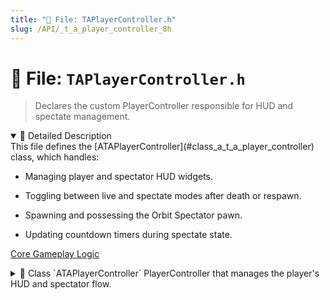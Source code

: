 ```yaml
---
title: "📄 File: TAPlayerController.h"
slug: /API/_t_a_player_controller_8h
---
```


# 📄 File: `TAPlayerController.h`

> Declares the custom PlayerController responsible for HUD and spectate management.

<details open>
<summary>📝 Detailed Description</summary>
This file defines the [ATAPlayerController](#class_a_t_a_player_controller) class, which handles:

* Managing player and spectator HUD widgets.

* Toggling between live and spectate modes after death or respawn.

* Spawning and possessing the Orbit Spectator pawn.

* Updating countdown timers during spectate state.

[Core Gameplay Logic](#group___game___logic)
</details>

<!-- block -->
<details>
<summary>
  📘 Class `ATAPlayerController`
  <span class="brief-description-pill">PlayerController that manages the player's HUD and spectator flow.</span>
</summary>

> This controller spawns and owns either the live-player HUD or the spectator HUD widget, toggles between them on death/respawn, and updates any associated countdown timers.

<details open>
<summary>🧍 Members</summary>

<!-- FUNCTIONS -->
<details open>
<summary>⚙️ Functions</summary>

  <details>
    <summary>
      🧠 <code>ATAPlayerController</code>
      <span class="member-badge kind-function">function</span>
      <span class="member-badge section-public-func">Public</span>
      <span class="brief-description-pill">Constructor: sets default properties.</span>
    </summary>

    <p><strong>Parameters:</strong> None</p>

    <hr />
    <p><strong>📄 Source:</strong> <code>Source/TimeAssassin/TAPlayerController.cpp</code> (lines 16–20)</p>
    <ExpandableCodeBlock code={`ATAPlayerController::ATAPlayerController()
{
    bShowMouseCursor = false;
    HUDWidgetInstance = nullptr;
}`} language="cpp" previewLines={15} />

  </details>
  <details>
    <summary>
      🧠 <code>EnterSpectate</code>
      <span class="member-badge kind-function">function</span>
      <span class="member-badge section-public-func">Public</span>
      <span class="brief-description-pill">Enter spectate mode after death.</span>
    </summary>

    <p><strong>Parameters:</strong></p>
    <ul>
        <li><code>AActor * KillerActor</code> – The actor that caused this player's death.</li>
        <li><code>const FVector & DeathLocation</code> – World location where the player died.</li>
    </ul>

    <hr />
    <p><strong>📄 Source:</strong> <code>Source/TimeAssassin/TAPlayerController.cpp</code> (lines 22–85)</p>
    <ExpandableCodeBlock code={`void ATAPlayerController::EnterSpectate(AActor* KillerActor, const FVector& DeathLocation)
{
    if (!OrbitSpectatorClass)
    {
        UE_LOG(LogTemp, Warning, TEXT("EnterSpectate: OrbitSpectatorClass is null"));
        return;
    }

    // 1) Spawn & possess our custom spectate pawn AT the death location
    CurrentSpectatorPawn = GetWorld()->SpawnActor<AOrbitSpectatorPawn>(
        OrbitSpectatorClass, DeathLocation, FRotator::ZeroRotator
    );

    if (!CurrentSpectatorPawn)
    {
        UE_LOG(LogTemp, Warning, TEXT("EnterSpectate: failed to spawn OrbitSpectatorPawn"));
        return;
    }

    CurrentSpectatorPawn->InitializeSpectator(KillerActor, DeathLocation);
    Possess(CurrentSpectatorPawn);

    UE_LOG(LogTemp, Warning, TEXT("Spectate: Possessed OrbitSpectatorPawn for killer %s"),
        *GetNameSafe(KillerActor));

    // --- hide the normal gameplay HUD ---
    if (HUDWidgetInstance)
    {
        HUDWidgetInstance->RemoveFromParent();
		HUDWidgetInstance = nullptr;
    }

    // 2) Create & show Spectator HUD
    if (SpectatorHudClass)
    {
        SpectatorHudInstance = CreateWidget<USpectatorHudWidget>(this, SpectatorHudClass);
        if (SpectatorHudInstance)
        {
            SpectatorHudInstance->AddToViewport();

            // Pull respawn delay from GameMode
            float Delay = 5.f;
            if (auto* GM = GetWorld()->GetAuthGameMode<ATemporalGameMode>())
            {
                Delay = GM->RespawnDelay;
            }
            SpectatorHudInstance->SetRespawnTime(Delay);

            bSpectating = true;

            // start repeating countdown updates
            GetWorldTimerManager().SetTimer(
                SpectatorCountdownHandle,
                this,
                &ATAPlayerController::UpdateSpectatorCountdown,
                0.1f,
                true
            );
        }
    }
}`} language="cpp" previewLines={15} />

  </details>
  <details>
    <summary>
      🧠 <code>ExitSpectate</code>
      <span class="member-badge kind-function">function</span>
      <span class="member-badge section-public-func">Public</span>
      <span class="brief-description-pill">Exit spectate mode and return to live play.</span>
    </summary>

    <p><strong>Parameters:</strong> None</p>

    <hr />
    <p><strong>📄 Source:</strong> <code>Source/TimeAssassin/TAPlayerController.cpp</code> (lines 100–122)</p>
    <ExpandableCodeBlock code={`void ATAPlayerController::ExitSpectate()
{
	bSpectating = false;

    // stop updates
    GetWorldTimerManager().ClearTimer(SpectatorCountdownHandle);

    // remove HUD
    if (SpectatorHudInstance)
    {
        SpectatorHudInstance->RemoveFromParent();
        SpectatorHudInstance = nullptr;
    }

    if (CurrentSpectatorPawn)
    {
        CurrentSpectatorPawn->Destroy();
        CurrentSpectatorPawn = nullptr;
    }

	// 3) Exit spectate mode
    UnPossess();
}`} language="cpp" previewLines={15} />

  </details>
  <details>
    <summary>
      🧠 <code>IsSpectating</code>
      <span class="member-badge kind-function">function</span>
      <span class="member-badge section-public-func">Public</span>
      <span class="brief-description-pill">Query whether the controller is currently in spectate mode.</span>
    </summary>

    <p><strong>Parameters:</strong> None</p>

    <hr />
    <p><strong>📄 Source:</strong> <code>Source/TimeAssassin/TAPlayerController.h</code> (lines 74–74)</p>
    <ExpandableCodeBlock code={`	bool IsSpectating() const { return bSpectating; }`} language="cpp" previewLines={15} />

  </details>
  <details>
    <summary>
      🧠 <code>OnPossess</code>
      <span class="member-badge kind-function">function</span>
      <span class="member-badge section-protected-func">Protected</span>
      <span class="brief-description-pill">Hook called when this controller possesses a Pawn.</span>
    </summary>

    <p><strong>Parameters:</strong></p>
    <ul>
        <li><code>APawn * InPawn</code> – The Pawn being possessed.</li>
    </ul>

    <hr />
    <p><strong>📄 Source:</strong> <code>Source/TimeAssassin/TAPlayerController.cpp</code> (lines 124–199)</p>
    <ExpandableCodeBlock code={`void ATAPlayerController::OnPossess(APawn* InPawn)
{
    Super::OnPossess(InPawn);

	UE_LOG(LogTemp, Warning, TEXT("ATAPlayerController::OnPossess() called."));

    // 1) Grab the HUDWidget that AGameHUD already made
    if (!HUDWidgetInstance)
    {
        if (AGameHUD* GH = Cast<AGameHUD>(GetHUD()))
        {
			UE_LOG(LogTemp, Warning, TEXT("ATAPlayerController::OnPossess: HUD is AGameHUD."));

            GH->EnsureHUDWidget();
            HUDWidgetInstance = GH->GetHUDWidget();

            if (!HUDWidgetInstance)
            {
                UE_LOG(LogTemp, Warning, TEXT("AGameHUD::GetHUDWidget() returned null."));
            }

            if (!HUDWidgetInstance->IsInViewport())
            {
				// Add the HUDWidget to the viewport
				HUDWidgetInstance->AddToViewport();
				HUDWidgetInstance->InitializeHUD();
            }

        }
        else
        {
            UE_LOG(LogTemp, Warning, TEXT("PlayerController::GetHUD() is not an AGameHUD."));
        }
    }
    else
    {
		UE_LOG(LogTemp, Warning, TEXT("ATAPlayerController::OnPossess: HUDWidgetInstance already exists."));
		HUDWidgetInstance->AddToViewport();
    }

    if (ATACharacter* Char = Cast<ATACharacter>(InPawn))
    {
        if (Char->WeaponComponent)
        {
            Char->WeaponComponent->SetGameHUDWidget(HUDWidgetInstance);
        }
    }

    // 2) Defer the actual wiring by a tiny delay so UMG has time to finish constructing
    if (GetWorld())
    {
        // Clear any old pending call
        GetWorldTimerManager().ClearTimer(DeferredWidgetHandle);

        // Schedule DeferredWidgetSetup() to run in ~0.01s (effectively next frame)
        GetWorldTimerManager().SetTimer(
            DeferredWidgetHandle,
            this,
            &ATAPlayerController::DeferredWidgetSetup,
            .01f,
            false
        );
    }
    // 3) Kick off recording if in PlayMode
    if (ATACharacter* Char = Cast<ATACharacter>(InPawn))
    {
        if (ATemporalGameMode* GM = GetWorld()->GetAuthGameMode<ATemporalGameMode>())
        {
            if (GM->bPlayMode && Char->ReplayRecorder)
            {
                // Needs synced with blueprint Start Recording input currently.
                //Char->ReplayRecorder->StartRecording();
            }
        }
    }
}`} language="cpp" previewLines={15} />

  </details>
  <details>
    <summary>
      🧠 <code>OnUnPossess</code>
      <span class="member-badge kind-function">function</span>
      <span class="member-badge section-protected-func">Protected</span>
      <span class="brief-description-pill">Hook called when this controller unpossesses its Pawn.</span>
    </summary>

    <p><strong>Parameters:</strong> None</p>

    <hr />
    <p><strong>📄 Source:</strong> <code>Source/TimeAssassin/TAPlayerController.cpp</code> (lines 244–264)</p>
    <ExpandableCodeBlock code={`void ATAPlayerController::OnUnPossess()
{
    // Cancel any pending deferred setup
    if (GetWorld())
    {
        GetWorld()->GetTimerManager().ClearTimer(DeferredWidgetHandle);
    }

    HUDWidgetInstance = nullptr;
    
    if (ATACharacter* Char = Cast<ATACharacter>(GetPawn()))
    {
		if (Char->WeaponComponent)
		{
			Char->WeaponComponent->SetCrosshairWidget(nullptr);
			Char->WeaponComponent->SetHitmarkerWidget(nullptr);
		}
    }

    Super::OnUnPossess();
}`} language="cpp" previewLines={15} />

  </details>

</details>

<!-- VARIABLES -->
<details open>
<summary>📦 Variables</summary>
  <details>
    <summary>
      🧠 <code>HUDWidgetClass</code>
      <span class="member-badge kind-variable">variable</span>
      <span class="member-badge section-protected-attrib">Protected</span>
      <span class="brief-description-pill">The HUD widget class for the live player.</span>
    </summary>
    <p>The HUD widget class for the live player.</p>
  </details>
  <details>
    <summary>
      🧠 <code>SpectatorHudClass</code>
      <span class="member-badge kind-variable">variable</span>
      <span class="member-badge section-protected-attrib">Protected</span>
      <span class="brief-description-pill">The Spectator HUD widget class.</span>
    </summary>
    <p>The Spectator HUD widget class.</p>
  </details>
  <details>
    <summary>
      🧠 <code>OrbitSpectatorClass</code>
      <span class="member-badge kind-variable">variable</span>
      <span class="member-badge section-protected-attrib">Protected</span>
      <span class="brief-description-pill">The Spectator pawn class to spawn when entering spectate mode.</span>
    </summary>
    <p>The Spectator pawn class to spawn when entering spectate mode.</p>
  </details>
</details>

</details>

</details>
<!-- block -->

